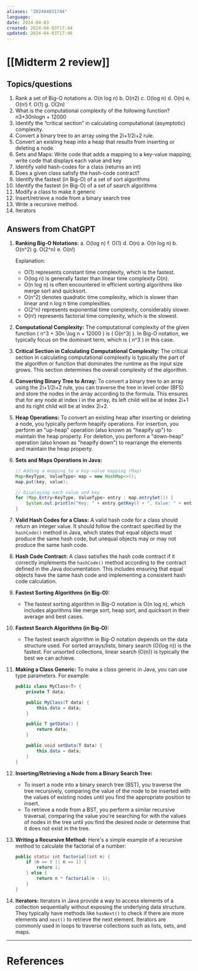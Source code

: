 ```yaml
---
aliases: "202404031744"
language: 
date: 2024-04-03
created: 2024-04-03T17:44
updated: 2024-04-03T17:46
---
```

# [[Midterm 2 review]]
## Topics/questions

1)	Rank a set of Big-O notations
a.	O(n log n)
b.	O(n2)
c.	O(log n)
d.	O(n) 
e.	O(n!) 
f.	O(1) 
g.	O(2n) 
2)	What is the computational complexity of the following function? n3+30nlogn + 12000
3)	Identify the “critical section” in calculating computational (asymptotic) complexity.
4)	Convert a binary tree to an array using the 2i+1/2i+2 rule.
5)	Convert an existing heap into a heap that results from inserting or deleting a node.
6)	Sets and Maps: Write code that adds a mapping to a key-value mapping; write code that displays each value and key
7)	Identify valid hash-codes for a class (returns an int)
8)	Does a given class satisfy the hash-code contract?
9)	Identify the fastest (in Big-O) of a set of sort algorithms
10)	Identify the fastest (in Big-O) of a set of search algorithms
11)	Modify a class to make it generic
12)	Insert/retrieve a node from a binary search tree
13)	Write a recursive method.
14)	Iterators


## Answers from ChatGPT
1) **Ranking Big-O Notations:**
   a. O(log n)
   f. O(1)
   d. O(n)
   a. O(n log n)
   b. O(n^2)
   g. O(2^n)
   e. O(n!)
   
   Explanation:
   - O(1) represents constant time complexity, which is the fastest.
   - O(log n) is generally faster than linear time complexity O(n).
   - O(n log n) is often encountered in efficient sorting algorithms like merge sort and quicksort.
   - O(n^2) denotes quadratic time complexity, which is slower than linear and n log n time complexities.
   - O(2^n) represents exponential time complexity, considerably slower.
   - O(n!) represents factorial time complexity, which is the slowest.

2) **Computational Complexity:**
   The computational complexity of the given function \( n^3 + 30n \log n + 12000 \) is \( O(n^3) \). In Big-O notation, we typically focus on the dominant term, which is \( n^3 \) in this case.

3) **Critical Section in Calculating Computational Complexity:**
   The critical section in calculating computational complexity is typically the part of the algorithm or function that dominates the runtime as the input size grows. This section determines the overall complexity of the algorithm.

4) **Converting Binary Tree to Array:**
   To convert a binary tree to an array using the 2i+1/2i+2 rule, you can traverse the tree in level order (BFS) and store the nodes in the array according to the formula. This ensures that for any node at index i in the array, its left child will be at index 2i+1 and its right child will be at index 2i+2.

5) **Heap Operations:**
   To convert an existing heap after inserting or deleting a node, you typically perform heapify operations. For insertion, you perform an "up-heap" operation (also known as "heapify up") to maintain the heap property. For deletion, you perform a "down-heap" operation (also known as "heapify down") to rearrange the elements and maintain the heap property.

6) **Sets and Maps Operations in Java:**
   ```java
   // Adding a mapping to a key-value mapping (Map)
   Map<KeyType, ValueType> map = new HashMap<>();
   map.put(key, value);

   // Displaying each value and key
   for (Map.Entry<KeyType, ValueType> entry : map.entrySet()) {
       System.out.println("Key: " + entry.getKey() + ", Value: " + entry.getValue());
   }
   ```

7) **Valid Hash Codes for a Class:**
   A valid hash code for a class should return an integer value. It should follow the contract specified by the `hashCode()` method in Java, which states that equal objects must produce the same hash code, but unequal objects may or may not produce the same hash code.

8) **Hash Code Contract:**
   A class satisfies the hash code contract if it correctly implements the `hashCode()` method according to the contract defined in the Java documentation. This includes ensuring that equal objects have the same hash code and implementing a consistent hash code calculation.

9) **Fastest Sorting Algorithms (in Big-O):**
   - The fastest sorting algorithm in Big-O notation is O(n log n), which includes algorithms like merge sort, heap sort, and quicksort in their average and best cases.

10) **Fastest Search Algorithms (in Big-O):**
    - The fastest search algorithm in Big-O notation depends on the data structure used. For sorted arrays/lists, binary search (O(log n)) is the fastest. For unsorted collections, linear search (O(n)) is typically the best we can achieve.

11) **Making a Class Generic:**
    To make a class generic in Java, you can use type parameters. For example:
    ```java
    public class MyClass<T> {
        private T data;

        public MyClass(T data) {
            this.data = data;
        }

        public T getData() {
            return data;
        }

        public void setData(T data) {
            this.data = data;
        }
    }
    ```

12) **Inserting/Retrieving a Node from a Binary Search Tree:**
    - To insert a node into a binary search tree (BST), you traverse the tree recursively, comparing the value of the node to be inserted with the values of existing nodes until you find the appropriate position to insert.
    - To retrieve a node from a BST, you perform a similar recursive traversal, comparing the value you're searching for with the values of nodes in the tree until you find the desired node or determine that it does not exist in the tree.

13) **Writing a Recursive Method:**
    Here's a simple example of a recursive method to calculate the factorial of a number:
    ```java
    public static int factorial(int n) {
        if (n == 0 || n == 1) {
            return 1;
        } else {
            return n * factorial(n - 1);
        }
    }
    ```

14) **Iterators:**
    Iterators in Java provide a way to access elements of a collection sequentially without exposing the underlying data structure. They typically have methods like `hasNext()` to check if there are more elements and `next()` to retrieve the next element. Iterators are commonly used in loops to traverse collections such as lists, sets, and maps.



___


# References

